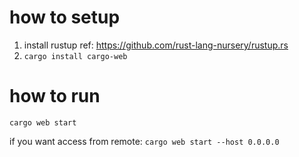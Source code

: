 # how to setup

1. install rustup ref: https://github.com/rust-lang-nursery/rustup.rs
2. `cargo install cargo-web`

# how to run

`cargo web start`

if you want access from remote: 
`cargo web start --host 0.0.0.0`